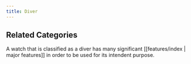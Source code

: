 ```yaml
---
title: Diver
---
```

## Related Categories ##

A watch that is classified as a diver has many significant [[features/index | major features]] in order to  be used for its intendent purpose.
 
